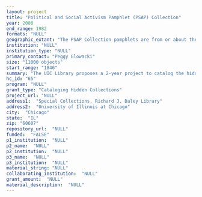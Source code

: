 ```yaml
--- 
layout: project 
title: "Political and Social Activism Pamphlet (PSAP) Collection"
year: 2008
end_range: 1982
formats: "NULL"
geographic_extant: "The PSAP Collection pamphlets are from or about the U.S., Latin America, Europe, the former Soviet Union, Asia, Africa, and Antarctica."
institution: "NULL"
institution_type: "NULL"
primary_contact: "Peggy Glowacki"
size: "11000 objects"
start_range: "1846"
summary: "The UIC Library proposes a 2-year project to catalog the hidden Political and Social Action Pamphlet (PSAP) Collection. In the late 1960s, at a time when many libraries considered pamphlets to be expendable, the UIC Special Collections Department began actively soliciting donations and purchasing pamphlets with a goal of creating a comprehensive, permanent research collection focused on political and social activism. The PSAP Collection enhanced and supplemented the department’s collecting strengths in social service and social issues (anchored by the records of the Hull-House settlement house) and was collected as a product of both Cold War concerns and in response to national foment over Civil Rights, women’s issues, and alternative politics. The PSAP Collection consists of approximately 11,000 titles originating from diverse publishers and agencies. This rich primary source research collection documents social, economic, and political issues and events from the 1840s to the 1980s. Publications are primarily from the United States, Great Britain, and the Soviet Union, although Asian, European, and Latin American countries are represented. Pamphlets are a vehicle for political propaganda and the PSAP Collection represents a range of political philosophies, primarily on the left of the political spectrum. Individually, the pamphlets document important historical events and issues; as a whole they offer an overview of the political, social, and economic temper of their time."
hc_id: "65"
program: "NULL"
grant_type: "Cataloging Hidden Collections"
project_url: "NULL"
address1:  "Special Collections, Richard J. Daley Library"
address2:  "University of Illinois at Chicago"
city:  "Chicago"
state:  "IL"
zip: "60607"
repository_url:  "NULL"
funded:  "FALSE"
p1_institution:  "NULL"
p2_name:  "NULL"
p2_institution:  "NULL"
p3_name:  "NULL"
p3_institution:  "NULL"
material_string: "NULL"
collaborating_institution:  "NULL"
grant_amount:  "NULL"
material_description:  "NULL"
---
```

